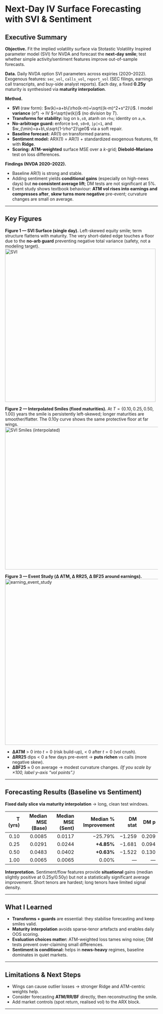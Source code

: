 # Next-Day IV Surface Forecasting with SVI & Sentiment

## Executive Summary

**Objective.** Fit the implied volatility surface via Stotastic Volatility Inspired parameter model (SVI) for NVDA and forecast the **next-day smile**; test whether simple activity/sentiment features improve out-of-sample forecasts.

**Data.** Daily NVDA option SVI parameters across expiries (2020–2022). Exogenous features: `sec_vol`, `calls_vol`, `report_vol` (SEC filings, earnings call transcripts, and buy-side analyst reports). Each day, a fixed **0.25y** maturity is synthesised via **maturity interpolation**.

**Method.**

- **SVI** (raw form): $w(k)=a+b\{\rho(k-m)+\sqrt{(k-m)^2+s^2}\}$.
  I model **variance** (σ²) → IV $=\sqrt{w(k)}$ (no division by $T$).
- **Transforms for stability:** log on `b,s0`, atanh on `rho`; identity on `a,m`.
- **No-arbitrage guard:** enforce `b>0`, `s0>0`, `|ρ|<1`, and $w_{\min}=a+b\,s\sqrt{1-\rho^2}\ge0$ via a soft repair.
- **Baseline forecast:** AR(1) on transformed params.
- **Sentiment model:** ARX(1) = AR(1) + standardized exogenous features, fit with **Ridge**.
- **Scoring:** **ATM-weighted** surface MSE over a $k$-grid; **Diebold–Mariano** test on loss differences.

**Findings (NVDA 2020–2022).**

- Baseline AR(1) is strong and stable.
- Adding sentiment yields **conditional gains** (especially on high-news days) but **no consistent average lift**; DM tests are not significant at 5%.
- Event study shows textbook behaviour: **ATM vol rises into earnings and compresses after**, **skew turns more negative** pre-event; curvature changes are small on average.

---

## Key Figures

**Figure 1 — SVI Surface (single day).**
Left-skewed equity smile; term structure flattens with maturity. The very short-dated edge touches a floor due to the **no-arb guard** preventing negative total variance (safety, not a modeling target).
<img width="496" height="505" alt="SVI " src="https://github.com/user-attachments/assets/cba24a8c-b91b-462a-b7aa-21a3bf128281" />

**Figure 2 — Interpolated Smiles (fixed maturities).**
At $T=\{0.10,0.25,0.50,1.00\}$ years the smile is persistently left-skewed; longer maturities are smoother/flatter. The 0.10y curve shows the same protective floor at far wings.
<img width="613" height="470" alt="SVI Smiles (interpolated)" src="https://github.com/user-attachments/assets/b5741ce0-2362-47a5-bfe0-36e01af32f7f" />

**Figure 3 — Event Study (Δ ATM, Δ RR25, Δ BF25 around earnings).**
<img width="844" height="547" alt="earning_event_study" src="https://github.com/user-attachments/assets/c95e2a1b-5973-4fd9-b35a-c0bb4f2f27a1" />

- **ΔATM** > 0 into $t=0$ (risk build-up), < 0 after $t=0$ (vol crush).
- **ΔRR25** dips < 0 a few days pre-event → **puts richen** vs calls (more negative skew).
- **ΔBF25** ≈ 0 on average → modest curvature changes.
  _(If you scale by ×100, label y-axis “vol points”.)_

---

## Forecasting Results (Baseline vs Sentiment)

**Fixed daily slice via maturity interpolation** → long, clean test windows.

| T (yrs) | Median MSE (Base) | Median MSE (Sent) | Median % Improvement | DM stat |  DM p |
| ------: | ----------------: | ----------------: | -------------------: | ------: | ----: |
|    0.10 |            0.0085 |            0.0117 |              −25.79% |  −1.259 | 0.209 |
|    0.25 |            0.0291 |            0.0244 |           **+4.85%** |  −1.681 | 0.094 |
|    0.50 |            0.0483 |            0.0402 |           **+0.63%** |  −1.522 | 0.130 |
|    1.00 |            0.0065 |            0.0065 |                0.00% |       — |     — |

**Interpretation.**
Sentiment/flow features provide **situational** gains (median slightly positive at 0.25y/0.50y) but not a statistically significant average improvement. Short tenors are hardest; long tenors have limited signal density.

---

## What I Learned

- **Transforms + guards** are essential: they stabilise forecasting and keep smiles valid.
- **Maturity interpolation** avoids sparse-tenor artefacts and enables daily OOS scoring.
- **Evaluation choices matter:** ATM-weighted loss tames wing noise; DM tests prevent over-claiming small differences.
- **Sentiment is conditional:** helps in **news-heavy** regimes, baseline dominates in quiet markets.

---

## Limitations & Next Steps

- Wings can cause outlier losses → stronger Ridge and ATM-centric weights help.
- Consider forecasting **ATM/RR/BF** directly, then reconstructing the smile.
- Add market controls (spot return, realised vol) to the ARX block.

---

